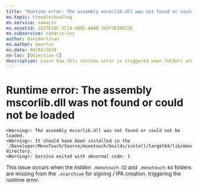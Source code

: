 ```yaml
---
title: "Runtime error: The assembly mscorlib.dll was not found or could not be loaded"
ms.topic: troubleshooting
ms.service: xamarin
ms.assetid: 1027E16C-2C14-4BB5-AAAB-342F3E28E22E
ms.subservice: xamarin-ios
author: davidortinau
ms.author: daortin
ms.date: 04/03/2018
no-loc: [Objective-C]
description: Learn how this runtime error is triggered when folders are missing from the .xcarchive for IPA creation.
---
```


# Runtime error: The assembly mscorlib.dll was not found or could not be loaded

```
<Warning>: The assembly mscorlib.dll was not found or could not be loaded.
<Warning>: It should have been installed in the `/Developer/MonoTouch/Source/monotouch/builds/install/target64/lib/mono/2.0/mscorlib.dll' directory.
<Warning>: Service exited with abnormal code: 1
```

This issue occurs when the *hidden* `.monotouch-32` and `.monotouch-64` folders are missing from the `.xcarchive` for signing / IPA creation, triggering the runtime error.
